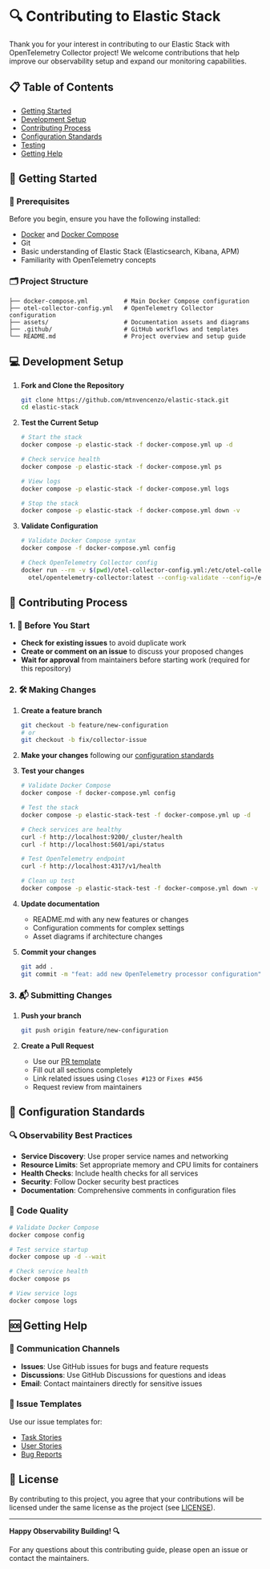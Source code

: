 # 🔍 Contributing to Elastic Stack

Thank you for your interest in contributing to our Elastic Stack with OpenTelemetry Collector project! We welcome contributions that help improve our observability setup and expand our monitoring capabilities.

## 📋 Table of Contents

- [Getting Started](#-getting-started)
- [Development Setup](#-development-setup)
- [Contributing Process](#-contributing-process)
- [Configuration Standards](#-configuration-standards)
- [Testing](#-testing)
- [Getting Help](#-getting-help)

## 🚀 Getting Started

### 🧰 Prerequisites

Before you begin, ensure you have the following installed:
- [Docker](https://docs.docker.com/get-docker/) and [Docker Compose](https://docs.docker.com/compose/)
- Git
- Basic understanding of Elastic Stack (Elasticsearch, Kibana, APM)
- Familiarity with OpenTelemetry concepts

### 🗂️ Project Structure

```
├── docker-compose.yml          # Main Docker Compose configuration
├── otel-collector-config.yml   # OpenTelemetry Collector configuration
├── assets/                     # Documentation assets and diagrams
├── .github/                    # GitHub workflows and templates
└── README.md                   # Project overview and setup guide
```

## 💻 Development Setup

1. **Fork and Clone the Repository**
   ```bash
   git clone https://github.com/mtnvencenzo/elastic-stack.git
   cd elastic-stack
   ```

2. **Test the Current Setup**
   ```bash
   # Start the stack
   docker compose -p elastic-stack -f docker-compose.yml up -d
   
   # Check service health
   docker compose -p elastic-stack -f docker-compose.yml ps
   
   # View logs
   docker compose -p elastic-stack -f docker-compose.yml logs
   
   # Stop the stack
   docker compose -p elastic-stack -f docker-compose.yml down -v
   ```

3. **Validate Configuration**
   ```bash
   # Validate Docker Compose syntax
   docker compose -f docker-compose.yml config
   
   # Check OpenTelemetry Collector config
   docker run --rm -v $(pwd)/otel-collector-config.yml:/etc/otel-collector-config.yml \
     otel/opentelemetry-collector:latest --config-validate --config=/etc/otel-collector-config.yml
   ```

## 🔄 Contributing Process

### 1. 📝 Before You Start

- **Check for existing issues** to avoid duplicate work
- **Create or comment on an issue** to discuss your proposed changes
- **Wait for approval** from maintainers before starting work (required for this repository)

### 2. 🛠️ Making Changes

1. **Create a feature branch**
   ```bash
   git checkout -b feature/new-configuration
   # or
   git checkout -b fix/collector-issue
   ```

2. **Make your changes** following our [configuration standards](#-configuration-standards)

3. **Test your changes**
   ```bash
   # Validate Docker Compose
   docker compose -f docker-compose.yml config
   
   # Test the stack
   docker compose -p elastic-stack-test -f docker-compose.yml up -d
   
   # Check services are healthy
   curl -f http://localhost:9200/_cluster/health
   curl -f http://localhost:5601/api/status
   
   # Test OpenTelemetry endpoint
   curl -f http://localhost:4317/v1/health
   
   # Clean up test
   docker compose -p elastic-stack-test -f docker-compose.yml down -v
   ```

4. **Update documentation**
   - README.md with any new features or changes
   - Configuration comments for complex settings
   - Asset diagrams if architecture changes

5. **Commit your changes**
   ```bash
   git add .
   git commit -m "feat: add new OpenTelemetry processor configuration"
   ```

### 3. 📬 Submitting Changes

1. **Push your branch**
   ```bash
   git push origin feature/new-configuration
   ```

2. **Create a Pull Request**
   - Use our [PR template](./pull_request_template.md)
   - Fill out all sections completely
   - Link related issues using `Closes #123` or `Fixes #456`
   - Request review from maintainers

## 📏 Configuration Standards

### 🔍 Observability Best Practices

- **Service Discovery**: Use proper service names and networking
- **Resource Limits**: Set appropriate memory and CPU limits for containers
- **Health Checks**: Include health checks for all services
- **Security**: Follow Docker security best practices
- **Documentation**: Comprehensive comments in configuration files

### 🧪 Code Quality

```bash
# Validate Docker Compose
docker compose config

# Test service startup
docker compose up -d --wait

# Check service health
docker compose ps

# View service logs
docker compose logs
```

## 🆘 Getting Help

### 📡 Communication Channels

- **Issues**: Use GitHub issues for bugs and feature requests
- **Discussions**: Use GitHub Discussions for questions and ideas
- **Email**: Contact maintainers directly for sensitive issues

### 📄 Issue Templates

Use our issue templates for:
- [Task Stories](./ISSUE_TEMPLATE/task-template.md)
- [User Stories](./ISSUE_TEMPLATE/user-story-template.md)
- [Bug Reports](./ISSUE_TEMPLATE/bug_report.md)

## 📜 License

By contributing to this project, you agree that your contributions will be licensed under the same license as the project (see [LICENSE](../LICENSE)).

---

**Happy Observability Building! 🔍**

For any questions about this contributing guide, please open an issue or contact the maintainers.
